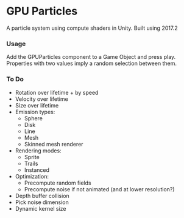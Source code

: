 # GPU Particles

A particle system using compute shaders in Unity. Built using 2017.2

### Usage
Add the GPUParticles component to a Game Object and press play.   
Properties with two values imply a random selection between them.

### To Do
* Rotation over lifetime + by speed
* Velocity over lifetime
* Size over lifetime
* Emission types:
    - Sphere
    - Disk
    - Line
    - Mesh
    - Skinned mesh renderer
* Rendering modes:
    - Sprite
    - Trails
    - Instanced
* Optimization:
    - Precompute random fields
    - Precompute noise if not animated (and at lower resolution?)
* Depth buffer collision
* Pick noise dimension
* Dynamic kernel size